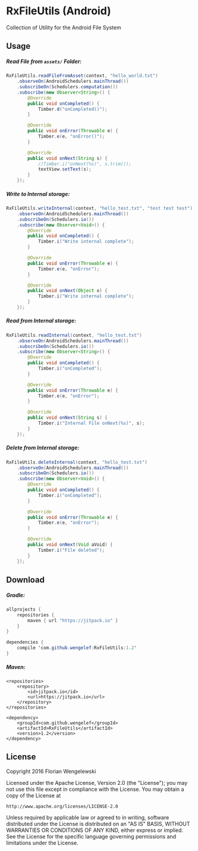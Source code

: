 # RxFileUtils (Android)

Collection of Utility for the Android File System

## Usage

##### Read File from `assets/` Folder:

```java
RxFileUtils.readFileFromAsset(context, "hello_world.txt")
    .observeOn(AndroidSchedulers.mainThread())
    .subscribeOn(Schedulers.computation())
    .subscribe(new Observer<String>() {
        @Override
        public void onCompleted() {
            Timber.d("onCompleted()");
        }

        @Override
        public void onError(Throwable e) {
            Timber.e(e, "onError()");
        }

        @Override
        public void onNext(String s) {
            //Timber.i("onNext(%s)", s.trim());
            textView.setText(s);
        }
    });

```

##### Write to Internal storage:

```java
RxFileUtils.writeInternal(context, "hello_test.txt", "test test test")
    .observeOn(AndroidSchedulers.mainThread())
    .subscribeOn(Schedulers.io())
    .subscribe(new Observer<Void>() {
        @Override
        public void onCompleted() {
            Timber.i("Write internal complete");
        }

        @Override
        public void onError(Throwable e) {
            Timber.e(e, "onError");
        }

        @Override
        public void onNext(Object o) {
            Timber.i("Write internal complete");
        }
    });
```

##### Read from Internal storage:

```java
RxFileUtils.readInternal(context, "hello_test.txt")
    .observeOn(AndroidSchedulers.mainThread())
    .subscribeOn(Schedulers.io())
    .subscribe(new Observer<String>() {
        @Override
        public void onCompleted() {
            Timber.i("onCompleted");
        }

        @Override
        public void onError(Throwable e) {
            Timber.e(e, "onError");
        }

        @Override
        public void onNext(String s) {
            Timber.i("Internal File onNext(%s)", s);
        }
    });
```

##### Delete from Internal storage:

```java
RxFileUtils.deleteInternal(context, "hello_test.txt")
    .observeOn(AndroidSchedulers.mainThread())
    .subscribeOn(Schedulers.io())
    .subscribe(new Observer<Void>() {
        @Override
        public void onCompleted() {
            Timber.i("onCompleted");
        }

        @Override
        public void onError(Throwable e) {
            Timber.e(e, "onError");
        }

        @Override
        public void onNext(Void aVoid) {
            Timber.i("File deleted");
        }
    });
```

## Download

##### Gradle:

```java
allprojects {
    repositories {
        maven { url "https://jitpack.io" }
    }
}
```

```java
dependencies {
    compile 'com.github.wengelef:RxFileUtils:1.2'
}
```

##### Maven:

```
<repositories>
    <repository>
        <id>jitpack.io</id>
        <url>https://jitpack.io</url>
    </repository>
</repositories>
```

```
<dependency>
    <groupId>com.github.wengelef</groupId>
    <artifactId>RxFileUtils</artifactId>
    <version>1.2</version>
</dependency>
```

## License

Copyright 2016 Florian Wengelewski

Licensed under the Apache License, Version 2.0 (the "License");
you may not use this file except in compliance with the License.
You may obtain a copy of the License at

    http://www.apache.org/licenses/LICENSE-2.0

Unless required by applicable law or agreed to in writing, software
distributed under the License is distributed on an "AS IS" BASIS,
WITHOUT WARRANTIES OR CONDITIONS OF ANY KIND, either express or implied.
See the License for the specific language governing permissions and
limitations under the License.

